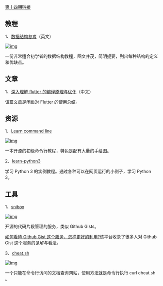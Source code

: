 [第十四期链接](https://github.com/ruanyf/weekly/blob/master/docs/issue-14.md)

## 教程

1、[数据结构参考](https://www.interviewcake.com/data-structures-reference)（英文）

[![img](https://camo.githubusercontent.com/f9685c3ab5b216386152cde854cd6ef176073c7f4bb9db46da40878add1dcb74/68747470733a2f2f7777772e77616e67626173652e636f6d2f626c6f67696d672f61737365742f3230313830372f6267323031383037323030392e6a7067)](https://camo.githubusercontent.com/f9685c3ab5b216386152cde854cd6ef176073c7f4bb9db46da40878add1dcb74/68747470733a2f2f7777772e77616e67626173652e636f6d2f626c6f67696d672f61737365742f3230313830372f6267323031383037323030392e6a7067)

一份非常适合初学者的数据结构教程，图文并茂，简明扼要，列出每种结构的定义和优缺点。

## 文章

1、[深入理解 flutter 的编译原理与优化](https://yuque.com/xytech/flutter/sh4fbm)（中文）

该篇文章是闲鱼对 Flutter 的使用总结。

## 资源

1、[Learn command line](https://hellowebbooks.com/learn-command-line/)

[![img](https://camo.githubusercontent.com/53eb916ef11e876533c9fb9e60d3871631e3c013a3a3ab7a45372a739e4e29c1/68747470733a2f2f7777772e77616e67626173652e636f6d2f626c6f67696d672f61737365742f3230313830372f6267323031383037323031312e6a7067)](https://camo.githubusercontent.com/53eb916ef11e876533c9fb9e60d3871631e3c013a3a3ab7a45372a739e4e29c1/68747470733a2f2f7777772e77616e67626173652e636f6d2f626c6f67696d672f61737365742f3230313830372f6267323031383037323031312e6a7067)

一本开源的初级命令行教程，特色是配有大量的手绘图。

2、[learn-python3](https://github.com/jerry-git/learn-python3)

学习 Python 3 的实例教程。通过各种可以在网页运行的小例子，学习 Python 3。

## 工具

1、[snibox](https://github.com/snibox/snibox)

[![img](https://camo.githubusercontent.com/1e8670be1ca1cc7b5f73e81f69b7d25da7a1832861bdcc083cc1a53dab9ed557/68747470733a2f2f7777772e77616e67626173652e636f6d2f626c6f67696d672f61737365742f3230313830372f6267323031383037323031322e6a7067)](https://camo.githubusercontent.com/1e8670be1ca1cc7b5f73e81f69b7d25da7a1832861bdcc083cc1a53dab9ed557/68747470733a2f2f7777772e77616e67626173652e636f6d2f626c6f67696d672f61737365742f3230313830372f6267323031383037323031322e6a7067)

开源的代码片段管理的服务，类似 Github Gists。

[如何看待 Github Gist 这个服务，怎样更好的利用?](https://www.zhihu.com/question/21343711)该平台收录了很多人对 Github Gist 这个服务的见解与看法。

3、[cheat.sh](https://github.com/chubin/cheat.sh)

[![img](https://camo.githubusercontent.com/93426f1888a9e6337c63942119373d5ee7d2e9cf87636e770d0b2a0d2abdc2b8/68747470733a2f2f7777772e77616e67626173652e636f6d2f626c6f67696d672f61737365742f3230313830372f6267323031383037323031342e6a7067)](https://camo.githubusercontent.com/93426f1888a9e6337c63942119373d5ee7d2e9cf87636e770d0b2a0d2abdc2b8/68747470733a2f2f7777772e77616e67626173652e636f6d2f626c6f67696d672f61737365742f3230313830372f6267323031383037323031342e6a7067)

一个只能在命令行访问的文档查询网站，使用方法就是命令行执行 curl cheat.sh 。
